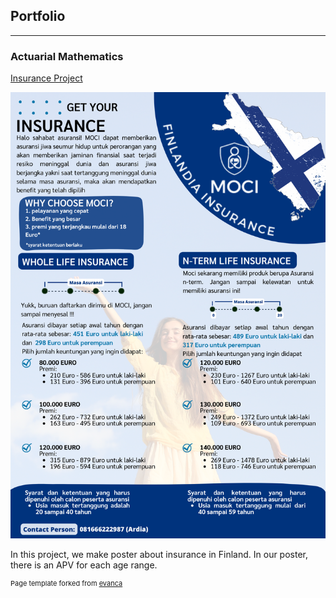 ## Portfolio

---

### Actuarial Mathematics 

[Insurance Project](/sample_page)

<img src="Pamflet MOCI_Kelompok 3_Tugas Proyek AKTUARIA.png?raw=true"/>

In this project, we make poster about insurance in Finland. In our poster, there is an APV for each age range.

<p style="font-size:11px">Page template forked from <a href="https://github.com/evanca/quick-portfolio">evanca</a></p>
<!-- Remove above link if you don't want to attibute -->
